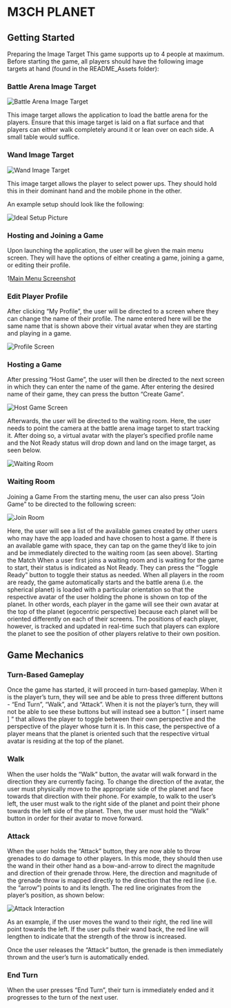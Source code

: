 # M3CH PLANET

## Getting Started
Preparing the Image Target
This game supports up to 4 people at maximum. Before starting the game, all players should have the following image targets at hand (found in the README_Assets folder):

### Battle Arena Image Target

![Battle Arena Image Target](README_Assets/battlearena.png)

This image target allows the application to load the battle arena for the players. Ensure that this image target is laid on a flat surface and that players can either walk completely around it or lean over on each side. A small table would suffice. 

### Wand Image Target

![Wand Image Target](README_Assets/wand.png)

This image target allows the player to select power ups. They should hold this in their dominant hand and the mobile phone in the other.

An example setup should look like the following:

![Ideal Setup Picture](README_Assets/ideal_setup.jpg)

### Hosting and Joining a Game
Upon launching the application, the user will be given the main menu screen. They will have the options of either creating a game, joining a game, or editing their profile.

1[Main Menu Screenshot](README_Assets/mainmenu.jpg)

### Edit Player Profile
After clicking “My Profile”, the user will be directed to a screen where they can change the name of their profile. The name entered here will be the same name that is shown above their virtual avatar when they are starting and playing in a game.

![Profile Screen](README_Assets/profile.jpg)

### Hosting a Game
After pressing “Host Game”,  the user will then be directed to the next screen in which they can enter the name of the game. After entering the desired name of their game, they can press the button “Create Game”. 

![Host Game Screen](README_Assets/createroom.jpg)

Afterwards, the user will be directed to the waiting room. Here, the user needs to point the camera at the battle arena image target to start tracking it. After doing so, a virtual avatar with the player’s specified profile name and the Not Ready status will drop down and land on the image target, as seen below.

![Waiting Room](README_Assets/waitingroom.jpg)
 
### Waiting Room 
Joining a Game
From the starting menu, the user can also press “Join Game” to be directed to the following screen:

![Join Room](README_Assets/joinroom.jpg)

Here, the user will see a list of the available games created by other users who may have the app loaded and have chosen to host a game. If there is an available game with space, they can tap on the game they’d like to join and be immediately directed to the waiting room (as seen above). 
Starting the Match
When a user first joins a waiting room and is waiting for the game to start, their status is indicated as Not Ready. They can press the “Toggle Ready” button to toggle their status as needed. When all players in the room are ready, the game automatically starts and the battle arena (i.e. the spherical planet) is loaded with a particular orientation so that the respective avatar of the user holding the phone is shown on top of the planet. In other words, each player in the game will see their own avatar at the top of the planet (egocentric perspective) because each planet will be oriented differently on each of their screens. The positions of each player, however, is tracked and updated in real-time such that players can explore the planet to see the position of other players relative to their own position. 

## Game Mechanics 

### Turn-Based Gameplay
Once the game has started, it will proceed in turn-based gameplay. When it is the player’s turn, they will see and be able to press three different buttons - “End Turn”, “Walk”, and “Attack”. When it is not the player’s turn, they will not be able to see these buttons but will instead see a button “ [ insert name ] “ that allows the player to toggle between their own perspective and the perspective of the player whose turn it is. In this case, the perspective of a player means that the planet is oriented such that the respective virtual avatar is residing at the top of the planet. 

### Walk
When the user holds the “Walk” button, the avatar will walk forward in the direction they are currently facing. To change the direction of the avatar, the user must physically move to the appropriate side of the planet and face towards that direction with their phone. For example, to walk to the user’s left, the user must walk to the right side of the planet and point their phone towards the left side of the planet. Then, the user must hold the “Walk” button in order for their avatar to move forward.

### Attack
When the user holds the “Attack” button, they are now able to throw grenades to do damage to other players. In this mode, they should then use the wand in their other hand as a bow-and-arrow to direct the magnitude and direction of their grenade throw. Here, the direction and magnitude of the grenade throw is mapped directly to the direction that the red line (i.e. the “arrow”) points to and its length. The red line originates from the player’s position, as shown below:

![Attack Interaction](README_Assets/arrow.jpg)

As an example, if the user moves the wand to their right, the red line will point towards the left. If the user pulls their wand back, the red line will lengthen to indicate that the strength of the throw is increased. 

Once the user releases the “Attack” button, the grenade is then immediately thrown and the user’s turn is automatically ended.  
### End Turn
When the user presses “End Turn”, their turn is immediately ended and it progresses to the turn of the next user. 


